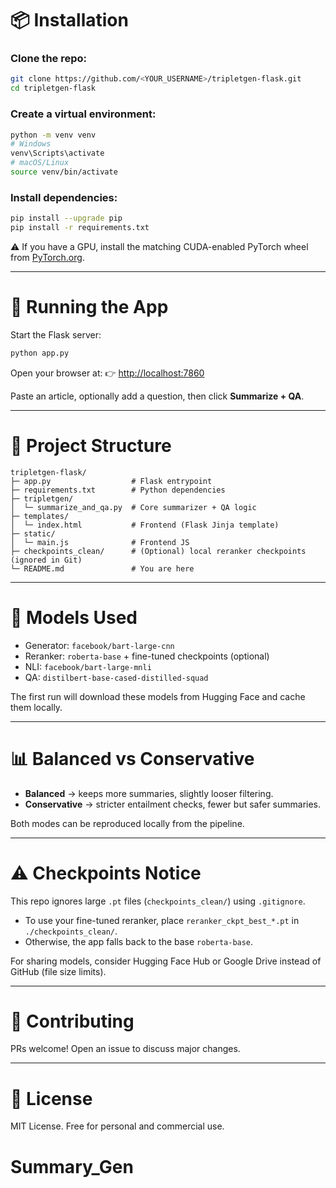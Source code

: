 
# 📦 Installation

### Clone the repo:

```bash
git clone https://github.com/<YOUR_USERNAME>/tripletgen-flask.git
cd tripletgen-flask
```

### Create a virtual environment:

```bash
python -m venv venv
# Windows
venv\Scripts\activate
# macOS/Linux
source venv/bin/activate
```

### Install dependencies:

```bash
pip install --upgrade pip
pip install -r requirements.txt
```

⚠️ If you have a GPU, install the matching CUDA-enabled PyTorch wheel from [PyTorch.org](https://pytorch.org/get-started/locally/).

---

# 🚀 Running the App

Start the Flask server:

```bash
python app.py
```

Open your browser at:
👉 [http://localhost:7860](http://localhost:7860)

Paste an article, optionally add a question, then click **Summarize + QA**.

---

# 📂 Project Structure

```
tripletgen-flask/
├─ app.py                  # Flask entrypoint
├─ requirements.txt        # Python dependencies
├─ tripletgen/
│  └─ summarize_and_qa.py  # Core summarizer + QA logic
├─ templates/
│  └─ index.html           # Frontend (Flask Jinja template)
├─ static/
│  └─ main.js              # Frontend JS
├─ checkpoints_clean/      # (Optional) local reranker checkpoints (ignored in Git)
└─ README.md               # You are here
```

---

# 🧠 Models Used

* Generator: `facebook/bart-large-cnn`
* Reranker: `roberta-base` + fine-tuned checkpoints (optional)
* NLI: `facebook/bart-large-mnli`
* QA: `distilbert-base-cased-distilled-squad`

The first run will download these models from Hugging Face and cache them locally.

---

# 📊 Balanced vs Conservative

* **Balanced** → keeps more summaries, slightly looser filtering.
* **Conservative** → stricter entailment checks, fewer but safer summaries.

Both modes can be reproduced locally from the pipeline.

---

# ⚠️ Checkpoints Notice

This repo ignores large `.pt` files (`checkpoints_clean/`) using `.gitignore`.

* To use your fine-tuned reranker, place `reranker_ckpt_best_*.pt` in `./checkpoints_clean/`.
* Otherwise, the app falls back to the base `roberta-base`.

For sharing models, consider Hugging Face Hub or Google Drive instead of GitHub (file size limits).

---

# 🤝 Contributing

PRs welcome! Open an issue to discuss major changes.

---

# 📜 License

MIT License. Free for personal and commercial use.


# Summary_Gen
